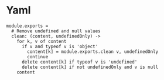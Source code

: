 
# Yaml

    module.exports =
      # Remove undefined and null values
      clean: (content, undefinedOnly) ->
        for k, v of content
          if v and typeof v is 'object'
            content[k] = module.exports.clean v, undefinedOnly
            continue
          delete content[k] if typeof v is 'undefined'
          delete content[k] if not undefinedOnly and v is null
        content
